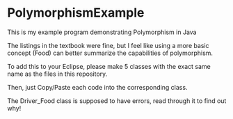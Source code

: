 # PolymorphismExample
This is my example program demonstrating Polymorphism in Java



The listings in the textbook were fine, but I feel like using a more basic concept (Food) can better summarize the capabilities of polymorphism.

To add this to your Eclipse, please make 5 classes with the exact same name as the files in this repository.



Then, just Copy/Paste each code into the corresponding class.



The Driver_Food class is supposed to have errors, read through it to find out why!
